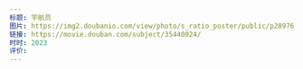 ```yaml
---
标题: 宇航员
图片: https://img2.doubanio.com/view/photo/s_ratio_poster/public/p2897651191.webp
链接: https://movie.douban.com/subject/35440024/
时时: 2023
评价:
---
```


